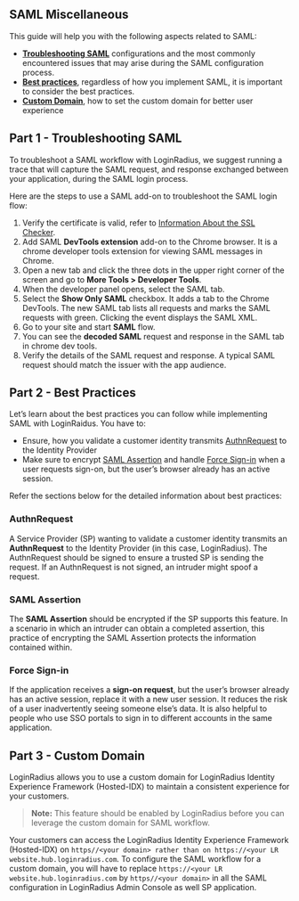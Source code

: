 ## SAML Miscellaneous

This guide will help you with the following aspects related to SAML:

- **[Troubleshooting SAML](#parttroubleshootingsaml1)** configurations and the most commonly encountered issues that may arise during the SAML configuration process.
- **[Best practices](#partbestpractices2)**, regardless of how you implement SAML, it is important to consider the best practices.
- **[Custom Domain](#partcustomdomain6)**, how to set the custom domain for better user experience

## Part 1 - Troubleshooting SAML

To troubleshoot a SAML workflow with LoginRadius, we suggest running a trace that will capture the SAML request, and response exchanged between your application, during the SAML login process. 

Here are the steps to use a SAML add-on to troubleshoot the SAML login flow:

1. Verify the certificate is valid, refer to [Information About the SSL Checker](https://www.sslshopper.com/ssl-checker.html).
2. Add SAML **DevTools extension** add-on to the Chrome browser. It is a chrome developer tools extension for viewing SAML messages in Chrome.
3. Open a new tab and click the three dots in the upper right corner of the screen and go to **More Tools > Developer Tools**.
4. When the developer panel opens, select the SAML tab.
5. Select the **Show Only SAML** checkbox. It adds a tab to the Chrome DevTools. The new SAML tab lists all requests and marks the SAML requests with green. Clicking the event displays the SAML XML.
6. Go to your site and start **SAML** flow.
7. You can see the **decoded SAML** request and response in the SAML tab in chrome dev tools.
8. Verify the details of the SAML request and response. A typical SAML request should match the issuer with the app audience.

## Part 2 - Best Practices

Let’s learn about the best practices you can follow while implementing SAML with LoginRaidus. You have to:

- Ensure, how you validate a customer identity transmits [AuthnRequest](#authnrequest3) to the Identity Provider
- Make sure to encrypt [SAML Assertion](#samlassertion4) and handle [Force Sign-in](#forcesignin5) when a user requests sign-on, but the user’s browser already has an active session.

Refer the sections below for the detailed information about best practices:

### AuthnRequest
A Service Provider (SP) wanting to validate a customer identity transmits an **AuthnRequest** to the Identity Provider (in this case, LoginRadius). The AuthnRequest should be signed to ensure a trusted SP is sending the request. If an AuthnRequest is not signed, an intruder might spoof a request.

### SAML Assertion
The **SAML Assertion** should be encrypted if the SP supports this feature. In a scenario in which an intruder can obtain a completed assertion, this practice of encrypting the SAML Assertion protects the information contained within.

### Force Sign-in
If the application receives a **sign-on request**, but the user’s browser already has an active session, replace it with a new user session. It reduces the risk of a user inadvertently seeing someone else’s data. It is also helpful to people who use SSO portals to sign in to different accounts in the same application.

## Part 3 - Custom Domain

LoginRadius allows you to use a custom domain for LoginRadius Identity Experience Framework (Hosted-IDX) to maintain a consistent experience for your customers.

>**Note:** This feature should be enabled by LoginRadius before you can leverage the custom domain for SAML workflow.

Your customers can access the LoginRadius Identity Experience Framework (Hosted-IDX) on ``https//<your domain> rather than on https://<your LR website.hub.loginradius.com``.
To configure the SAML workflow for a custom domain, you will have to replace ``https://<your LR website.hub.loginradius.com`` by ``https//<your domain>`` in all the SAML configuration in LoginRadius Admin Console as well SP application.